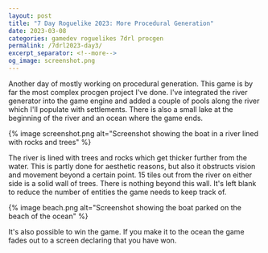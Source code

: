```yaml
---
layout: post
title: "7 Day Roguelike 2023: More Procedural Generation"
date: 2023-03-08
categories: gamedev roguelikes 7drl procgen
permalink: /7drl2023-day3/
excerpt_separator: <!--more-->
og_image: screenshot.png
---
```


Another day of mostly working on procedural generation. This game is by far the
most complex procgen project I've done. I've integrated the river generator into
the game engine and added a couple of pools along the river which I'll populate
with settlements. There is also a small lake at the beginning of the river and
an ocean where the game ends.

{% image screenshot.png alt="Screenshot showing the boat in a river lined with
rocks and trees" %}

<!--more-->

The river is lined with trees and rocks which get thicker further from the
water. This is partly done for aesthetic reasons, but also it obstructs vision
and movement beyond a certain point. 15 tiles out from the river on either side
is a solid wall of trees. There is nothing beyond this wall. It's left blank to
reduce the number of entities the game needs to keep track of.

{% image beach.png alt="Screenshot showing the boat parked on the beach of the
ocean" %}

It's also possible to win the game. If you make it to the ocean the game fades
out to a screen declaring that you have won.
